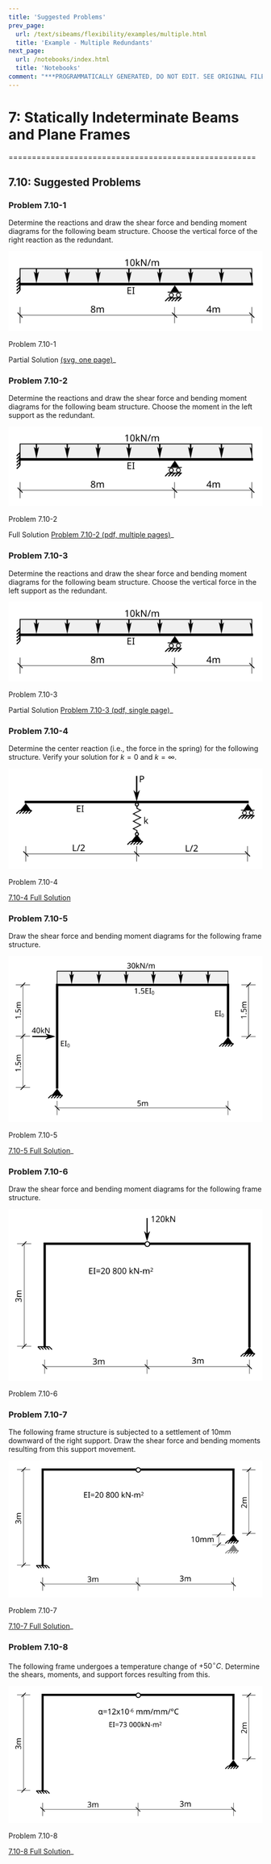 ```yaml
---
title: 'Suggested Problems'
prev_page:
  url: /text/sibeams/flexibility/examples/multiple.html
  title: 'Example - Multiple Redundants'
next_page:
  url: /notebooks/index.html
  title: 'Notebooks'
comment: "***PROGRAMMATICALLY GENERATED, DO NOT EDIT. SEE ORIGINAL FILES IN /content***"
---
```

# 7: Statically Indeterminate Beams and Plane Frames
=====================================================

## 7.10: Suggested Problems

### Problem 7.10-1

Determine the reactions and draw the shear force and bending moment
diagrams for the following beam structure.  Choose the vertical force
of the right reaction as the redundant.

![Figure](../../../../images/sibeams/flexibility/problems/beam-1.svg)

   Problem 7.10-1

Partial Solution [(svg, one page)](../../../../images/sibeams/flexibility/problems/beam-1-soln-1.svg)_

### Problem 7.10-2

Determine the reactions and draw the shear force and bending moment
diagrams for the following beam structure.  Choose the moment in the
left support as the redundant.

![Figure](../../../../images/sibeams/flexibility/problems/beam-1.svg)

   Problem 7.10-2

Full Solution [Problem 7.10-2 (pdf, multiple pages)](../../../../images/sibeams/flexibility/problems/problem-7-10-2-soln.pdf)_

### Problem 7.10-3

Determine the reactions and draw the shear force and bending moment
diagrams for the following beam structure.  Choose the vertical force in the
left support as the redundant.

![Figure](../../../../images/sibeams/flexibility/problems/beam-1.svg)

   Problem 7.10-3

Partial Solution [Problem 7.10-3 (pdf, single page)](../../../../images/sibeams/flexibility/problems/problem-7-10-3-soln.svg)_

### Problem 7.10-4

Determine the center reaction (i.e., the force in the spring) for the
following structure.  Verify your solution for $k=0$ and $k=\infty$.

![Figure](../../../../images/sibeams/flexibility/problems/beam-2.svg)

   Problem 7.10-4

[7.10-4 Full Solution](../../../../images/sibeams/flexibility/problems/beam-2-soln-1.svg)

### Problem 7.10-5

Draw the shear force and bending moment diagrams for the following frame structure.

![Figure](../../../../images/sibeams/flexibility/problems/frame-1.svg)

   Problem 7.10-5

[7.10-5 Full Solution](../../../../images/sibeams/flexibility/problems/problem-7-10-5-soln-1.pdf)_

### Problem 7.10-6

Draw the shear force and bending moment diagrams for the following frame 
structure.

![Figure](../../../../images/sibeams/flexibility/problems/frame-2.svg)

   Problem 7.10-6

### Problem 7.10-7

The following frame structure is subjected to a settlement of 10mm downward of 
the right support.  Draw the shear force and bending moments resulting from 
this support movement.

![Figure](../../../../images/sibeams/flexibility/problems/frame-3.svg)

   Problem 7.10-7

[7.10-7 Full Solution](../../../../images/sibeams/flexibility/problems/problem-7-10-7-soln-1.pdf)_

### Problem 7.10-8

The following frame undergoes a temperature change of $+50^\circ C$.
Determine the shears, moments, and support forces resulting from this.

![Figure](../../../../images/sibeams/flexibility/problems/frame-4.svg)

   Problem 7.10-8

[7.10-8 Full Solution](../../../../images/sibeams/flexibility/problems/problem-7-10-8-soln-1.pdf)_
